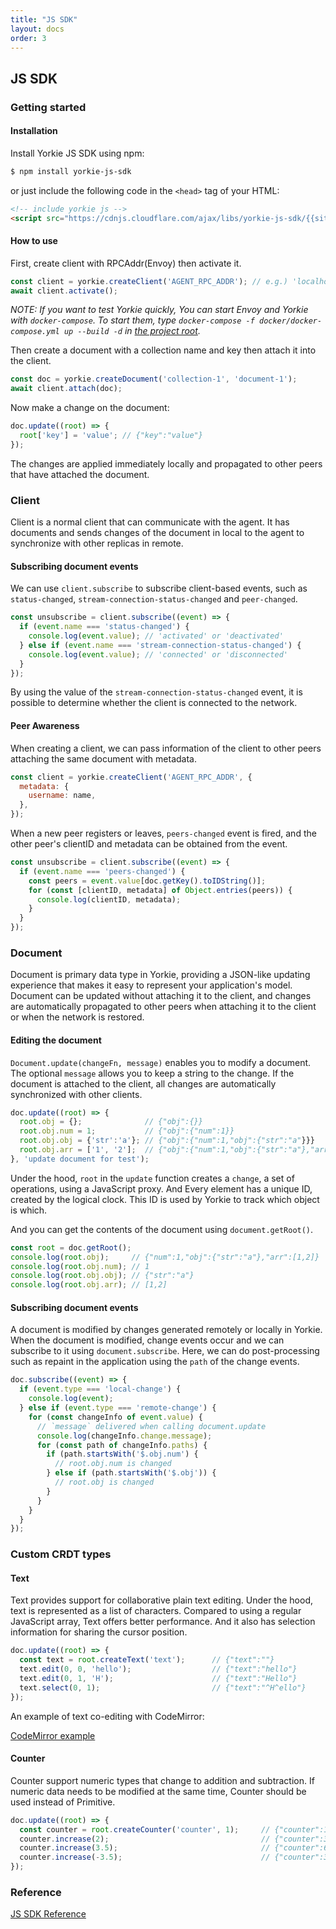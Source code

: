 ```yaml
---
title: "JS SDK"
layout: docs
order: 3
---
```


## JS SDK

### Getting started

#### Installation

Install Yorkie JS SDK using npm:

```bash
$ npm install yorkie-js-sdk
```

or just include the following code in the `<head>` tag of your HTML:
```html
<!-- include yorkie js -->
<script src="https://cdnjs.cloudflare.com/ajax/libs/yorkie-js-sdk/{{site.version}}/yorkie-js-sdk.js"></script>
```

#### How to use

First, create client with RPCAddr(Envoy) then activate it.
```javascript
const client = yorkie.createClient('AGENT_RPC_ADDR'); // e.g.) 'localhost:8080'
await client.activate();
```

*NOTE: If you want to test Yorkie quickly, You can start Envoy and Yorkie with `docker-compose`. To start them, type `docker-compose -f docker/docker-compose.yml up --build -d` in [the project root](https://github.com/yorkie-team/yorkie-js-sdk).*

Then create a document with a collection name and key then attach it into the client.

```javascript
const doc = yorkie.createDocument('collection-1', 'document-1');
await client.attach(doc);
```

Now make a change on the document:
```javascript
doc.update((root) => {
  root['key'] = 'value'; // {"key":"value"}
});
```

The changes are applied immediately locally and propagated to other peers that have attached the document.

### Client

Client is a normal client that can communicate with the agent. It has documents and sends changes of the document in local to the agent to synchronize with other replicas in remote.

#### Subscribing document events

We can use `client.subscribe` to subscribe client-based events, such as `status-changed`, `stream-connection-status-changed` and `peer-changed`. 

```javascript
const unsubscribe = client.subscribe((event) => {
  if (event.name === 'status-changed') {
    console.log(event.value); // 'activated' or 'deactivated'
  } else if (event.name === 'stream-connection-status-changed') {
    console.log(event.value); // 'connected' or 'disconnected'
  }
});
```

By using the value of the `stream-connection-status-changed` event, it is possible to determine whether the client is connected to the network.

#### Peer Awareness

When creating a client, we can pass information of the client to other peers attaching the same document with metadata.

```javascript
const client = yorkie.createClient('AGENT_RPC_ADDR', {
  metadata: {
    username: name,
  },
});
```

When a new peer registers or leaves, `peers-changed` event is fired, and the other peer's clientID and metadata can be obtained from the event.

```javascript
const unsubscribe = client.subscribe((event) => {
  if (event.name === 'peers-changed') {
    const peers = event.value[doc.getKey().toIDString()];
    for (const [clientID, metadata] of Object.entries(peers)) {
      console.log(clientID, metadata);
    }
  }
});
```

### Document

Document is primary data type in Yorkie, providing a JSON-like updating experience that makes it easy to represent your application's model. Document can be updated without attaching it to the client, and changes are automatically propagated to other peers when attaching it to the client or when the network is restored.

#### Editing the document

`Document.update(changeFn, message)` enables you to modify a document. The optional `message` allows you to keep a string to the change. If the document is attached to the client, all changes are automatically synchronized with other clients.

```javascript
doc.update((root) => {
  root.obj = {};              // {"obj":{}}
  root.obj.num = 1;           // {"obj":{"num":1}}
  root.obj.obj = {'str':'a'}; // {"obj":{"num":1,"obj":{"str":"a"}}}
  root.obj.arr = ['1', '2'];  // {"obj":{"num":1,"obj":{"str":"a"},"arr":[1,2]}}
}, 'update document for test');
```

Under the hood, `root` in the `update` function creates a `change`, a set of operations, using a JavaScript proxy. And Every element has a unique ID, created by the logical clock. This ID is used by Yorkie to track which object is which.

And you can get the contents of the document using `document.getRoot()`.

```javascript
const root = doc.getRoot();
console.log(root.obj);     // {"num":1,"obj":{"str":"a"},"arr":[1,2]}
console.log(root.obj.num); // 1
console.log(root.obj.obj); // {"str":"a"}
console.log(root.obj.arr); // [1,2]
```

#### Subscribing document events

A document is modified by changes generated remotely or locally in Yorkie. When the document is modified, change events occur and we can subscribe to it using `document.subscribe`. Here, we can do post-processing such as repaint in the application using the `path` of the change events.

```javascript
doc.subscribe((event) => {
  if (event.type === 'local-change') {
    console.log(event);
  } else if (event.type === 'remote-change') {
    for (const changeInfo of event.value) {
      // `message` delivered when calling document.update
      console.log(changeInfo.change.message);
      for (const path of changeInfo.paths) {
        if (path.startsWith('$.obj.num') {
          // root.obj.num is changed
        } else if (path.startsWith('$.obj')) {
          // root.obj is changed
        }
      }
    }
  }
});
```

### Custom CRDT types

#### Text

Text provides support for collaborative plain text editing. Under the hood, text is represented as a list of characters. Compared to using a regular JavaScript array, Text offers better performance. And it also has selection information for sharing the cursor position.

```javascript
doc.update((root) => {
  const text = root.createText('text');      // {"text":""}
  text.edit(0, 0, 'hello');                  // {"text":"hello"}
  text.edit(0, 1, 'H');                      // {"text":"Hello"}
  text.select(0, 1);                         // {"text":"^H^ello"}
});
```

An example of text co-editing with CodeMirror:

[CodeMirror example](https://github.com/yorkie-team/yorkie-js-sdk/blob/main/examples/index.html)

#### Counter
Counter support numeric types that change to addition and subtraction. If numeric data needs to be modified at the same time, Counter should be used instead of Primitive.

```javascript
doc.update((root) => {
  const counter = root.createCounter('counter', 1);     // {"counter":1}
  counter.increase(2);                                  // {"counter":3}
  counter.increase(3.5);                                // {"counter":6.5}
  counter.increase(-3.5);                               // {"counter":3}
});
```

### Reference

[JS SDK Reference](https://yorkie.dev/yorkie-js-sdk)
